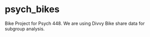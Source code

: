 # psych_bikes
Bike Project for Psych 448. We are using Divvy Bike share data for subgroup analysis.
